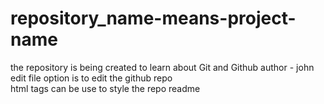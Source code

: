 # repository_name-means-project-name
the repository is being created to learn about Git and Github
author - john
<br>
edit file option is to edit the github repo <br>
html tags can be use to style the repo readme 
